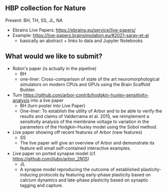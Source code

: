 ## HBP collection for Nature

Present: BH, TH, SS, JL, NA

* Ebrains Live Papers: https://ebrains.eu/service/live-papers/
* Example: https://live-papers.brainsimulation.eu/#2021-saray-et-al
    * basically an abstract + links to data and Jupyter Notebooks

## What would we like to submit?

* Robin's paper (is actually in the pipeline)
    * BH
    * one-liner: Cross-comparison of state of the art neuromorphological simulators on modern CPUs and GPUs using the Brain Scaffold Builder.
* Turn https://github.com/arbor-contrib/hodgkin-huxley-sensitivity-analysis into a live paper
    * BH (turn poster into Live Paper)
    * One-liner: To establish the utility of Arbor and to be able to verify the results and claims of Valderrama et al. 2015, we reimplement a sensitivity analysis of the membrane voltage to variation in the parameters of the Hodgkin-Huxley model using the Sobol method.
* Live paper showing off recent features of Arbor (new features)
    * SS
    * The live paper will give an overview of Arbor and demonstrate its feature will small self-contained interactive examples.
* Live paper on ported synapse model (cf. https://github.com/jlubo/arbor_2N1S)
    * JL
    * A synapse model reproducing the outcome of established plasticity-inducing protocols by featuring early-phase plasticity based on calcium dynamics and late-phase plasticity based on synaptic tagging and capture.